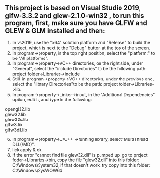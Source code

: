 
## This project is based on Visual Studio 2019, glfw-3.3.2 and glew-2.1.0-win32 , to run this program, first, make sure you have GLFW and GLEW & GLM installed and then:<br />

1.  In vs2019, use the "x64" solution platform and "Release" to build the project, which is next to the "Debug" button at the top of the screen.<br />
2.  In program->property, in the top right position, select the "platform:" to be "All platforms".<br />
3.  In program->property->VC++ directories, on the right side, under "General", select the "include Directories" to be the following path: project folder->Libraries->include.<br />
4.  Still, in program->property->VC++ directories, under the previous one, select the "library Directories"to be the path: project folder->Libraries->lib.<br />
5.  In program->property->Linker->input, in the "Additional Dependencies" option, edit it, and type in the following:<br />

opengl32.lib <br />
glew32.lib  <br />
glew32s.lib  <br />
glfw3.lib  <br />
glfw3dll.lib  <br />

6.  In program->property->C/C++ ->running library, select"MultiThread DLL(/MD)".<br />
7.  lick apply & ok.<br />
8.  If the error "cannot find file glew32.dll" is pumped up, go to project foder->Libraries->bin, copy the file "glew32.dll" into this folder: C:\Windows\System32, if that doesn't work, try copy into this folder: C:\Windows\SysWOW64<br />

